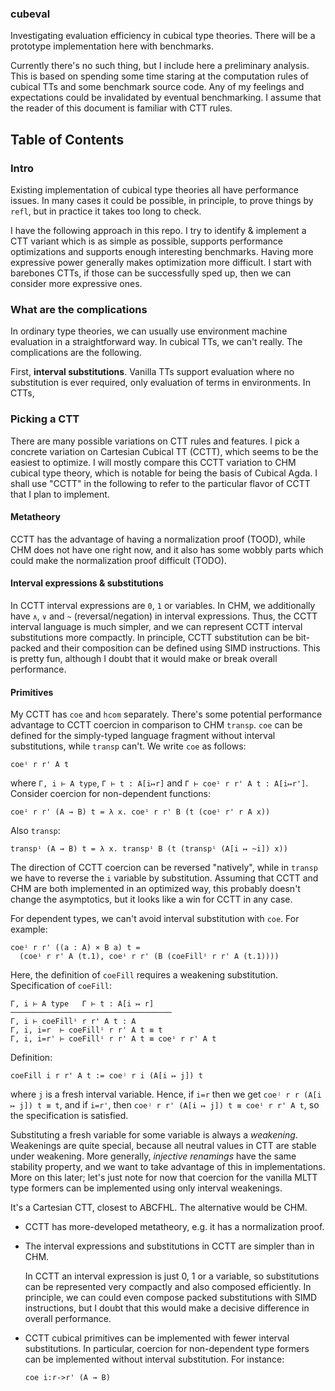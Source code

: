 
### cubeval

Investigating evaluation efficiency in cubical type theories. There will
be a prototype implementation here with benchmarks.

Currently there's no such thing, but I include here a preliminary analysis. This
is based on spending some time staring at the computation rules of cubical TTs
and some benchmark source code. Any of my feelings and expectations could be
invalidated by eventual benchmarking. I assume that the reader of this document
is familiar with CTT rules.

## Table of Contents

<!-- * [Motivation](#overview) -->
<!-- * [Installation](#installation) -->
<!-- * [Language overview](#language-overview) -->
<!-- * [Design](#design) -->
<!-- * [GHC-specific optimizations](#ghc-specific-optimizations) -->
<!-- * [Benchmarks](#benchmarks) -->

### Intro

Existing implementation of cubical type theories all have performance issues.
In many cases it could be possible, in principle, to prove things by `refl`, but
in practice it takes too long to check.

I have the following approach in this repo. I try to identify & implement a CTT
variant which is as simple as possible, supports performance optimizations and
supports enough interesting benchmarks. Having more expressive power generally
makes optimization more difficult. I start with barebones CTTs, if those can be
successfully sped up, then we can consider more expressive ones.

### What are the complications

In ordinary type theories, we can usually use environment machine evaluation
in a straightforward way. In cubical TTs, we can't really. The complications
are the following.

First, **interval substitutions**. Vanilla TTs support evaluation where no
substitution is ever required, only evaluation of terms in environments. In
CTTs,


### Picking a CTT

There are many possible variations on CTT rules and features. I pick a concrete
variation on Cartesian Cubical TT (CCTT), which seems to be the easiest to
optimize.  I will mostly compare this CCTT variation to CHM cubical type theory,
which is notable for being the basis of Cubical Agda. I shall use "CCTT" in the
following to refer to the particular flavor of CCTT that I plan to implement.

#### Metatheory

CCTT has the advantage of having a normalization proof (TOOD), while CHM does
not have one right now, and it also has some wobbly parts which could make the
normalization proof difficult (TODO).

#### Interval expressions & substitutions

In CCTT interval expressions are `0`, `1` or variables. In CHM, we additionally
have `∧`, `∨` and `~` (reversal/negation) in interval expressions. Thus, the
CCTT interval language is much simpler, and we can represent CCTT interval
substitutions more compactly. In principle, CCTT substitution can be bit-packed
and their composition can be defined using SIMD instructions. This is pretty
fun, although I doubt that it would make or break overall performance.

#### Primitives

My CCTT has `coe` and `hcom` separately. There's some potential performance
advantage to CCTT coercion in comparison to CHM `transp`. `coe` can be defined
for the simply-typed language fragment without interval substitutions, while
`transp` can't. We write `coe` as follows:

    coeⁱ r r' A t

where `Γ, i ⊢ A type`, `Γ ⊢ t : A[i↦r]` and `Γ ⊢ coeⁱ r r' A t : A[i↦r']`.
Consider coercion for non-dependent functions:

    coeⁱ r r' (A → B) t = λ x. coeⁱ r r' B (t (coeⁱ r' r A x))

Also `transp`:

    transpⁱ (A → B) t = λ x. transpⁱ B (t (transpⁱ (A[i ↦ ~i]) x))

The direction of CCTT coercion can be reversed "natively", while in `transp` we
have to reverse the `i` variable by substitution. Assuming that CCTT and CHM are
both implemented in an optimized way, this probably doesn't change the
asymptotics, but it looks like a win for CCTT in any case.

For dependent types, we can't avoid interval substitution with `coe`.  For
example:

    coeⁱ r r' ((a : A) × B a) t =
	  (coeⁱ r r' A (t.1), coeⁱ r r' (B (coeFillⁱ r r' A (t.1))))

Here, the definition of `coeFill` requires a weakening substitution.
Specification of `coeFill`:

    Γ, i ⊢ A type   Γ ⊢ t : A[i ↦ r]
    ────────────────────────────────────
    Γ, i ⊢ coeFillⁱ r r' A t : A
	Γ, i, i=r  ⊢ coeFillⁱ r r' A t ≡ t
	Γ, i, i=r' ⊢ coeFillⁱ r r' A t ≡ coeⁱ r r' A t

Definition:

    coeFill i r r' A t := coeʲ r i (A[i ↦ j]) t

where `j` is a fresh interval variable. Hence, if `i=r` then we get `coeʲ r r
(A[i ↦ j]) t ≡ t`, and if `i=r'`, then `coeʲ r r' (A[i ↦ j]) t ≡ coeⁱ r r' A t`,
so the specification is satisfied.

Substituting a fresh variable for some variable is always a
*weakening*. Weakenings are quite special, because all neutral values in CTT are
stable under weakening. More generally, *injective renamings* have the same
stability property, and we want to take advantage of this in
implementations. More on this later; let's just note for now that coercion for
the vanilla MLTT type formers can be implemented using only interval weakenings.





It's a Cartesian CTT, closest to ABCFHL. The alternative would be CHM.

- CCTT has more-developed metatheory, e.g. it has a normalization proof.
- The interval expressions and substitutions in CCTT are simpler than in CHM.




  In CCTT an interval expression is just 0, 1 or a variable, so substitutions
  can be represented very compactly and also composed efficiently. In principle,
  we can could even compose packed substitutions with SIMD instructions, but I
  doubt that this would make a decisive difference in overall performance.
- CCTT cubical primitives can be implemented with fewer interval substitutions.
  In particular, coercion for non-dependent type formers can be implemented
  without interval substitution. For instance:

      coe i:r->r' (A → B)




<!-- #### Choosing a theory -->

<!-- There are multiple cubical TTs and a bunch of feature variations. I want to -->
<!-- first pick a simple and highly streamlined configuration for implementation, -->
<!-- which is however still sufficient to host the classic benchmarks, -->
<!-- e.g. Brunerie's number. We can work out more fancy features afterwards. -->
<!-- Summarizing the features: -->

<!-- - I pick Cartesian CTT. This makes interval substitutions simpler, and more -->
<!--   amenable to compression. However, I do not actually expect that there would be -->
<!--   a notable performance difference between CCTT and De Morgan CTT solely because -->
<!--   of the difference in interval substitutions. Both in CCTT and DMCTT interval -->
<!--   substitutions are tiny compared to value substitutions (and we want to exploit -->
<!--   this!). At the end of the day, I do not see a major difference between the -->
<!--   efficiency of CCTT and DMCTT; it's just that I have to pick one. -->
<!-- - We have `hcom` and `coe` as separate primitives. -->
<!-- - I do not allow abstraction over intervals and cofibrations, unlike cooltt and -->
<!--   Agda. -->
<!-- - There are no first-class partial values. We can only write down partial values -->
<!--   in `hcom`, `Glue` and `glue`. Unlike cooltt. -->
<!-- - There are no cubical subtypes. -->
<!-- - There are no *cofibration disjunctions* in the surface syntax. The syntax for -->
<!--   partial values has a normalized structure: we have zero or more disjunctive -->
<!--   "branches" in a partial value, and in each branch the cofibration is a -->
<!--   conjunction of equations. For example, I can write `[i=0∧j=0 ↦ t₁, i=1∧j=1 ↦ -->
<!--   t₂]`, but I can't write `[i=0∨i=1 ↦ t]`. The latter can be rewritten as `[i=0 -->
<!--   ↦ t, i=1 ↦ t]`. Every potential usage of `∨` can be eliminated in this manner. -->
<!--   Now, this causes partial values to potentially increase in size. On the other hand -->
<!--   we can simplify the treatment of cofibrations by a fair margin. Now, we only -->
<!--   every work under a cofibration which is a conjunction of equations. If such a -->
<!--   cofibration is not `False`, then it can be represented as a "canonical" interval -->
<!--   substitution which maps each variable to 0, 1 or the greatest representative -->
<!--   variable of its equivalence class. Overall I do not expect that the potential -->
<!--   value duplication for unfolded partial values will make or break performance. -->
<!-- - The `∀` operation of cofibrations is quite obviously also not available in the -->
<!--   surface syntax. In the `coe` rule for `Glue`, the usage of `∀` is unfolded -->
<!--   on the fly: if `∀` yields a disjunction cofibration, we immediately rewrite -->
<!--   `[∀i.ϕ ↦ t]` to the unfolded partial value where each disjunctive case is -->
<!--   mapped to the same value. -->
<!-- - Inductive types: not yet pinned down. It would be good to have at least: -->
<!--   - parameterized single-sorted strict inductive types (with strict `coe` and -->
<!--     `hcom` reduction rules) -->
<!--   - parameterized single-sorted HITs. -->
<!--   Dropping support for parameters is possible at the cost of significant -->
<!--   boilerplate in code. -->

<!-- Overall, the above language is roughly as expressive as the latest branches of -->
<!-- `cubicaltt`. -->


<!-- #### Canonical and open evaluation -->

<!-- By **canonical evaluation** I mean evaluation in a context which contains interval -->
<!-- variables and a cofibration (as a conjunction of equations), but no ordinary -->
<!-- variables. In such contexts, we have canonicity: every value of a strict -->
<!-- inductive type is definitionally equal to a constructor. This inspires the -->
<!-- naming "canonical evaluation". In non-cubical TTs, we have canonical evaluation -->
<!-- only in empty contexts. -->

<!-- This contrasts **open evaluation** where we work under arbitrary contexts. -->

<!-- In CTTs, evaluating a closed value can depend on canonical evaluation (we may -->
<!-- need to go under interval binders) but not open evaluation. The infamous -->
<!-- explosive CTT benchmarks are all instances of canonical evaluation. -->


<!-- #### Interval substitutions -->

<!-- One crucical problem in cubical evaluation is the necessity of interval -->
<!-- substitutions. They pretty much make it impossible to implement cubical -->
<!-- evaluation with straightforward environment machines. -->
